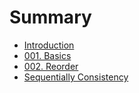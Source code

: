 # Summary

* [Introduction](README.md)
* [001. Basics](chapter1.md)
* [002. Reorder](002.md)
* [Sequentially Consistency](sequentially-consistency.md)

